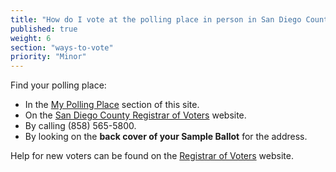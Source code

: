 ```yaml
---
title: "How do I vote at the polling place in person in San Diego County?"
published: true
weight: 6
section: "ways-to-vote"
priority: "Minor"
---
```


Find your polling place:  
- In the [My Polling Place](#section-my-polling-place) section of this site.  
- On the [San Diego County Registrar of Voters](http://www2.sdcounty.ca.gov/rov/eng/epolling_query.asp) website.  
- By calling (858) 565-5800.  
- By looking on the **back cover of your Sample Ballot** for the address.  

Help for new voters can be found on the [Registrar of Voters](http://www.sdvote.com/content/rov/en/faq.html) website.  
